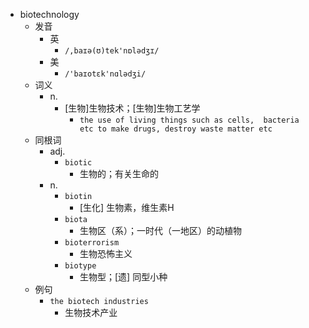 - biotechnology
  - 发音
    - 英
      - `/,baɪə(ʊ)tek'nɒlədʒɪ/`
    - 美
      - `/'baɪotɛk'nɑlədʒi/`
  - 词义
    - n.
      - [生物]生物技术；[生物]生物工艺学
        - `the use of living things such as cells,  bacteria  etc to make drugs, destroy waste matter etc`
  - 同根词
    - adj.
      - `biotic`
        - 生物的；有关生命的
    - n.
      - `biotin`
        - [生化] 生物素，维生素H
      - `biota`
        - 生物区（系）；一时代（一地区）的动植物
      - `bioterrorism`
        - 生物恐怖主义
      - `biotype`
        - 生物型；[遗] 同型小种
  - 例句
    - `the biotech industries`
      - 生物技术产业

